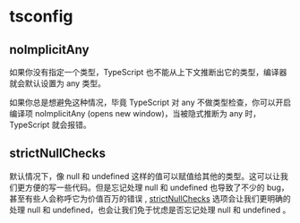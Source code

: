 # tsconfig

## noImplicitAny
如果你没有指定一个类型，TypeScript 也不能从上下文推断出它的类型，编译器就会默认设置为 any 类型。

如果你总是想避免这种情况，毕竟 TypeScript 对 any 不做类型检查，你可以开启编译项 noImplicitAny (opens new window)，当被隐式推断为 any 时，TypeScript 就会报错。

## strictNullChecks
默认情况下，像 null 和 undefined 这样的值可以赋值给其他的类型。这可以让我们更方便的写一些代码。但是忘记处理 null 和 undefined 也导致了不少的 bug，甚至有些人会称呼它为价值百万的错误 , [strictNullChecks](https://www.typescriptlang.org/tsconfig#strictNullChecks) 选项会让我们更明确的处理 null 和 undefined，也会让我们免于忧虑是否忘记处理 null 和 undefined 。
